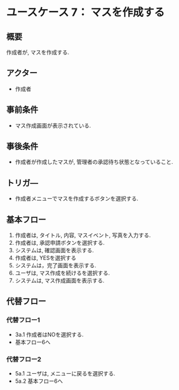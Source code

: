 # ユースケース 7： マスを作成する

## 概要
作成者が, マスを作成する.

## アクター
- 作成者

## 事前条件
- マス作成画面が表示されている.

## 事後条件
- 作成者が作成したマスが, 管理者の承認待ち状態となっていること.

## トリガ―
- 作成者メニューでマスを作成するボタンを選択する.

## 基本フロー
1. 作成者は, タイトル, 内容, マスイベント, 写真を入力する.
2. 作成者は, 承認申請ボタンを選択する.
2. システムは, 確認画面を表示する.
3. 作成者は, YESを選択する
4. システムは，完了画面を表示する.
5. ユーザは, マス作成を続けるを選択する. 
6. システムは, マス作成画面を表示する.

## 代替フロー
### 代替フロー1
- 3a.1  作成者はNOを選択する.
- 基本フロー6へ

### 代替フロー2
- 5a.1 ユーザは, メニューに戻るを選択する.
- 5a.2 基本フロー6へ

